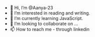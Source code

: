 - 👋 Hi, I’m @Aanya-23
- 👀 I’m interested in reading and writing. 
- 🌱 I’m currently learning JavaScript. 
- 💞️ I’m looking to collaborate on ...
- 📫 How to reach me - through linkedin

<!---
Aanya-23/Aanya-23 is a ✨ special ✨ repository because its `README.md` (this file) appears on your GitHub profile.
You can click the Preview link to take a look at your changes.
--->
